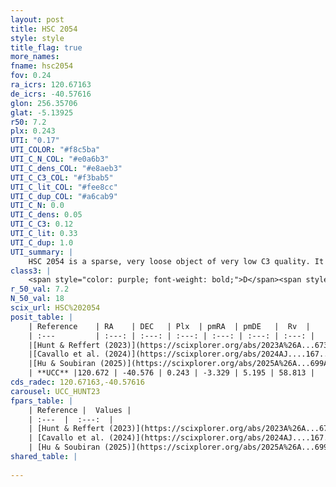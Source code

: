 ```yaml
---
layout: post
title: HSC 2054
style: style
title_flag: true
more_names: 
fname: hsc2054
fov: 0.24
ra_icrs: 120.67163
de_icrs: -40.57616
glon: 256.35706
glat: -5.13925
r50: 7.2
plx: 0.243
UTI: "0.17"
UTI_COLOR: "#f8c5ba"
UTI_C_N_COL: "#e0a6b3"
UTI_C_dens_COL: "#e8aeb3"
UTI_C_C3_COL: "#f3bab5"
UTI_C_lit_COL: "#fee8cc"
UTI_C_dup_COL: "#a6cab9"
UTI_C_N: 0.0
UTI_C_dens: 0.05
UTI_C_C3: 0.12
UTI_C_lit: 0.33
UTI_C_dup: 1.0
UTI_summary: |
    HSC 2054 is a sparse, very loose object of very low C3 quality. It was recently reported in the literature.<br><br><span style="color: #99180f; font-weight: bold;">Warning: </span>contains less than 25 stars with <i>P>0.5</i> estimated.
class3: |
    <span style="color: purple; font-weight: bold;">D</span><span style="color: red; font-weight: bold;">C</span>
r_50_val: 7.2
N_50_val: 18
scix_url: HSC%202054
posit_table: |
    | Reference    | RA    | DEC   | Plx  | pmRA  | pmDE   |  Rv  |
    | :---         | :---: | :---: | :---: | :---: | :---: | :---: |
    |[Hunt & Reffert (2023)](https://scixplorer.org/abs/2023A%26A...673A.114H) | 120.7 | -40.534 | 0.246 | -3.318 | 5.177 | -- |
    |[Cavallo et al. (2024)](https://scixplorer.org/abs/2024AJ....167...12C) | 120.684 | -40.565 | 0.244 | -- | -- | -- |
    |[Hu & Soubiran (2025)](https://scixplorer.org/abs/2025A%26A...699A.246H) | 120.684 | -40.565 | -- | -- | -- | -- |
    | **UCC** |120.672 | -40.576 | 0.243 | -3.329 | 5.195 | 58.813 | 
cds_radec: 120.67163,-40.57616
carousel: UCC_HUNT23
fpars_table: |
    | Reference |  Values |
    | :---  |  :---:  |
    | [Hunt & Reffert (2023)](https://scixplorer.org/abs/2023A%26A...673A.114H) | `AV50=1.552, diffAV50=1.628, MOD50=12.798, logAge50=8.376` |
    | [Cavallo et al. (2024)](https://scixplorer.org/abs/2024AJ....167...12C) | `AV50=1.37, dMod50=12.63, logAge50=9.27, [Fe/H]50=0.02` |
    | [Hu & Soubiran (2025)](https://scixplorer.org/abs/2025A%26A...699A.246H) | `MA22=-0.31, MA23f=-0.41, MZ23=-0.63, MK24=-0.33, MF24=-0.28` |
shared_table: |
    
---
```

